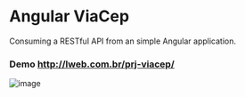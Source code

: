# Angular ViaCep

Consuming a RESTful API from an simple Angular application.

### Demo http://lweb.com.br/prj-viacep/


![image](https://user-images.githubusercontent.com/29076312/37382345-23ca685e-2721-11e8-96ea-05b904a941df.png)
